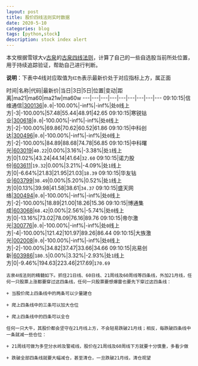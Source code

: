 ```yaml
---
layout: post
title: 股价四线法则实时数据
date: 2020-5-10
categories: blog
tags: [python,stock]
description: stock index alert
---
```



本文根据雪球大v[古泉](https://xueqiu.com/u/7148646888)的[古泉四线法则](https://xueqiu.com/7148646888/130498192)，计算了自己的一些自选股当前所处位置，用于持续追踪验证，帮助自己进行判断。

**说明**：下表中4线对应取值为`红色`表示最新价处于对应指标上方，属正面

时间|名称|代码|最新价|当日|3日|5日|位置|变动|距离|ma21|ma60|ma21w|ma60w
---|---|---|---|---|---|---|---|---
09:10:15|信维通信|[300136](https://xueqiu.com/S/SZ300136)|`0.0`|-100.00%|-inf%|-inf%|处`0`线上方|-3|-100.00%|57.48|55.44|48.91|42.65
09:10:15|寒锐钴业|[300618](https://xueqiu.com/S/SZ300618)|`0.0`|-100.00%|-inf%|-inf%|处`0`线上方|-2|-100.00%|69.86|70.62|60.52|61.86
09:10:15|中科创达|[300496](https://xueqiu.com/S/SZ300496)|`0.0`|-100.00%|-inf%|-inf%|处`0`线上方|-2|-100.00%|84.89|88.68|74.78|56.85
09:10:15|中科曙光|[603019](https://xueqiu.com/S/SH603019)|`40.22`|0.00%|3.16%|-3.38%|处`1`线上方|0|1.02%|43.24|44.14|41.64|`32.60`
09:10:15|诺力股份|[603611](https://xueqiu.com/S/SH603611)|`19.32`|0.00%|3.21%|-4.09%|处`1`线上方|0|-6.64%|21.83|21.95|21.03|`18.39`
09:10:15|华友钴业|[603799](https://xueqiu.com/S/SH603799)|`38.49`|0.00%|5.20%|0.52%|处`1`线上方|0|0.13%|39.98|41.58|38.61|`34.37`
09:10:15|盛天网络|[300494](https://xueqiu.com/S/SZ300494)|`0.0`|-100.00%|-inf%|-inf%|处`0`线上方|-2|-100.00%|18.89|21.00|18.26|15.36
09:10:15|博通集成|[603068](https://xueqiu.com/S/SH603068)|`68.42`|0.00%|2.56%|-5.74%|处`0`线上方|0|-13.16%|73.02|78.09|76.16|89.76
09:10:15|帝尔激光|[300776](https://xueqiu.com/S/SZ300776)|`0.0`|-100.00%|-inf%|-inf%|处`0`线上方|-4|-100.00%|121.42|101.97|89.26|86.44
09:10:15|大族激光|[002008](https://xueqiu.com/S/SZ002008)|`0.0`|-100.00%|-inf%|-inf%|处`0`线上方|-2|-100.00%|34.82|37.47|33.66|34.66
09:10:15|兆易创新|[603986](https://xueqiu.com/S/SH603986)|`180.5`|0.00%|3.32%|-2.93%|处`1`线上方|0|-9.46%|194.63|223.46|217.69|`170.69`

```
古泉4线法则的精髓如下。抓住21日线、60日线、21周线及60周线等四条线，外加21月线，任何一只股票上涨都要穿过这四条线，任何一只股票要想爆雷也要先下穿过这四条线：

+ 当股价爬上四条线中的两条可以少量建仓

+ 爬上四条线中的三条可以加大仓位

+ 爬上四条线中的四条可以全仓

任何一只大牛，其股价都会坚守在21月线上方，不会轻易跌破21月线；相反，每跌破四条线中一条就减一些仓位：

+ 21周线可做为多空分水岭及警戒线，股价在21周线及60周线下方就要十分慎重，多看少做

+ 跌破全部四条线就要大幅减仓，甚至清仓，一旦跌破21月线，清仓观望
```